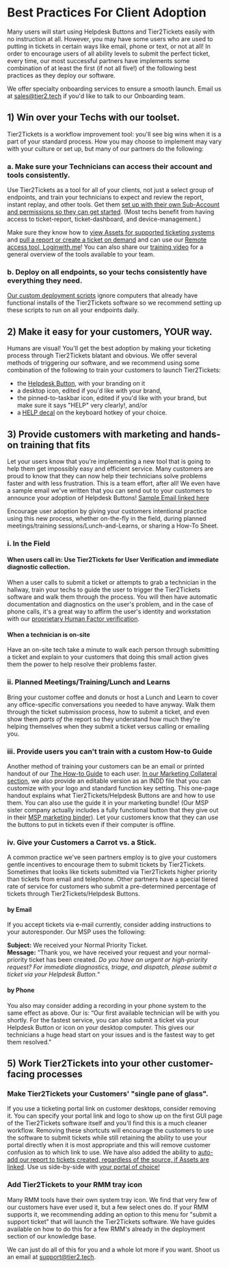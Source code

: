 # Best Practices For Client Adoption

Many users will start using Helpdesk Buttons and Tier2Tickets easily with no instruction at all. However, you may have some users who are used to putting in tickets in certain ways like email, phone or text, or not at all! In order to encourage users of all ability levels to submit the perfect ticket, every time, our most successful partners have implements some combination of at least the first (if not all five!) of the following best practices as they deploy our software.

We offer specialty onboarding services to ensure a smooth launch. Email us at sales@tier2.tech if you'd like to talk to our Onboarding team.

## 1) Win over your Techs with our toolset.

Tier2Tickets is a workflow improvement tool: you'll see big wins when it is a part of your standard process. How you may choose to implement may vary with your culture or set up, but many of our partners do the following:

### a. Make sure your Technicians can access their account and tools consistently.

Use Tier2Tickets as a tool for all of your clients, not just a select group of endpoints, and train your technicians to expect and review the report, instant replay, and other tools. Get them [set up with their own Sub-Account and permissions so they can get started](https://docs.tier2tickets.com/content/privacy/subaccounts/). (Most techs benefit from having access to ticket-report, ticket-dashboard, and device-management.)

Make sure they know how to [view Assets for supported ticketing systems](https://docs.tier2tickets.com/content/customization/assets/) and [pull a report or create a ticket on demand](https://docs.tier2tickets.com/content/customization/remote/) and can use our [Remote access tool, Loginwith.me](https://docs.tier2tickets.com/content/customization/loginwithme/)! You can also share our [training video](https://www.youtube.com/watch?v=8HKb-gV_Mso) for a general overview of the tools available to your team.

### b. Deploy on all endpoints, so your techs consistently have everything they need.

[Our custom deployment scripts](https://docs.tier2tickets.com/content/deployment/scripts/) ignore computers that already have functional installs of the Tier2Tickets software so we recommend setting up these scripts to run on all your endpoints daily.

## 2) Make it easy for your customers, YOUR way.

Humans are visual! You'll get the best adoption by making your ticketing process through Tier2Tickets blatant and obvious. We offer several methods of triggering our software, and we recommend using some combination of the following to train your customers to launch Tier2Tickets:

- the [Helpdesk Button](https://www.helpdeskbuttons.com/), with your branding on it
- a desktop icon, edited if you'd like with your brand,
- the pinned-to-taskbar icon, edited if you'd like with your brand, but make sure it says "HELP" very clearly!, and/or
- a [HELP decal](https://www.helpdeskbuttons.com/product/keyboard-decals/) on the keyboard hotkey of your choice.

## 3) Provide customers with marketing and hands-on training that fits

Let your users know that you're implementing a new tool that is going to help them get impossibly easy and efficient service. Many customers are proud to know that they can now help their technicians solve problems faster and with less frustration. This is a team effort, after all! We even have a sample email we've written that you can send out to your customers to announce your adoption of Helpdesk Buttons! [Sample Email linked here](https://docs.tier2tickets.com/content/general/customer-letter/)

Encourage user adoption by giving your customers intentional practice using this new process, whether on-the-fly in the field, during planned meetings/training sessions/Lunch-and-Learns, or sharing a How-To Sheet.

### i. In the Field

#### When users call in: Use Tier2Tickets for User Verification and immediate diagnostic collection.

When a user calls to submit a ticket or attempts to grab a technician in the hallway, train your techs to guide the user to trigger the Tier2Tickets software and walk them through the process. You will then have automatic documentation and diagnostics on the user's problem, and in the case of phone calls, it's a great way to affirm the user's identity and workstation with our [proprietary Human Factor verification](https://docs.tier2tickets.com/content/privacy/trust/).

#### When a technician is on-site

Have an on-site tech take a minute to walk each person through submitting a ticket and explain to your customers that doing this small action gives them the power to help resolve their problems faster.

### ii. Planned Meetings/Training/Lunch and Learns

Bring your customer coffee and donuts or host a Lunch and Learn to cover any office-specific conversations you needed to have anyway. Walk them through the ticket submission process, how to submit a ticket, and even show them _parts of_ the report so they understand how much they're helping themselves when they submit a ticket versus calling or emailing you.

### iii. Provide users you can't train with a custom How-to Guide

Another method of training your customers can be an email or printed handout of our [The How-to Guide](https://www.helpdeskbuttons.com/wp-content/uploads/2020/03/Introduction-to-HDB-20200311.pdf) to each user. [In our Marketing Collateral section](https://docs.tier2tickets.com/content/marketing/collateral/), we also provide an editable version as an INDD file that you can customize with your logo and standard function key setting. This one-page handout explains what Tier2Tickets/Helpdesk Buttons are and how to use them. You can also use the guide it in your marketing bundle! (Our MSP sister company actually includes a fully functional button that they give out in their [MSP marketing binder](https://imgur.com/a/TSeuoLU)). Let your customers know that they can use the buttons to put in tickets even if their computer is offline.

### iv. Give your Customers a Carrot vs. a Stick.

A common practice we've seen partners employ is to give your customers gentle incentives to encourage them to submit tickets by Tier2Tickets. Sometimes that looks like tickets submitted via Tier2Tickets higher priority than tickets from email and telephone. Other partners have a special tiered rate of service for customers who submit a pre-determined percentage of tickets through Tier2Tickets/Helpdesk Buttons.

#### by Email

If you accept tickets via e-mail currently, consider adding instructions to your autoresponder. Our MSP uses the following:

**Subject:** We received your Normal Priority Ticket. </br>
**Message:** “Thank you, we have received your request and your normal-priority ticket has been created. _Do you have an urgent or high-priority request? For immediate diagnostics, triage, and dispatch, please submit a ticket via your Helpdesk Button._“

#### by Phone

You also may consider adding a recording in your phone system to the same effect as above. Our is: “Our first available technician will be with you shortly. For the fastest service, you can also submit a ticket via your Helpdesk Button or icon on your desktop computer. This gives our technicians a huge head start on your issues and is the fastest way to get them resolved."

## 5) Work Tier2Tickets into your other customer-facing processes

### Make Tier2Tickets your Customers' "single pane of glass".

If you use a ticketing portal link on customer desktops, consider removing it. You can specify your portal link and logo to show up on the first GUI page of the Tier2Tickets software itself and you'll find this is a much cleaner workflow. Removing these shortcuts will encourage the customers to use the software to submit tickets while still retaining the ability to use your portal directly when it is most appropriate and this will remove customer confusion as to which link to use. We have also added the ability to [auto-add our report to tickets created, regardless of the source, if Assets are linked](https://docs.tier2tickets.com/content/customization/assets/). Use us side-by-side with [your portal of choice!](https://docs.tier2tickets.com/content/customization/user-portals/)

### Add Tier2Tickets to your RMM tray icon

Many RMM tools have their own system tray icon. We find that very few of our customers have ever used it, but a few select ones do. If your RMM supports it, we recommending adding an option to this menu for "submit a support ticket" that will launch the Tier2Tickets software. We have guides available on how to do this for a few RMM's already in the deployment section of our knowledge base.

We can just do all of this for you and a whole lot more if you want. Shoot us an email at support@tier2.tech.
